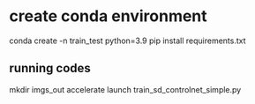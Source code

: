 # create conda environment
conda create -n train_test python=3.9
pip install requirements.txt

## running codes 
mkdir imgs_out
accelerate launch train_sd_controlnet_simple.py
